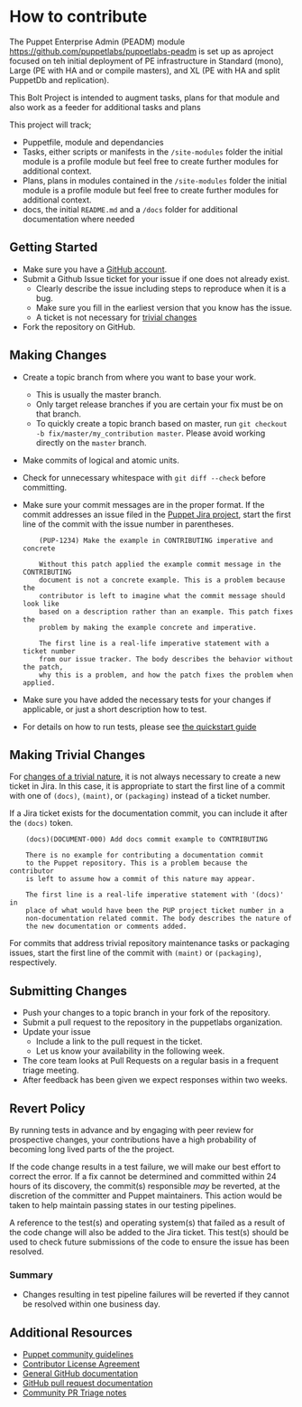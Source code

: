 # How to contribute

The Puppet Enterprise Admin (PEADM) module https://github.com/puppetlabs/puppetlabs-peadm is set up as aproject focused on teh initial deployment of PE infrastructure in Standard (mono), Large (PE with HA and or compile masters), and XL (PE with HA and split PuppetDb and replication).

This Bolt Project is intended to augment tasks, plans for that module and also work as a feeder for additional tasks and plans

This project will track;

* Puppetfile, module and dependancies
* Tasks, either scripts or manifests in the `/site-modules` folder the initial module is a profile module but feel free to create further modules for additional context.
* Plans, plans in modules contained in the `/site-modules` folder the initial module is a profile module but feel free to create further modules for additional context.
* docs, the initial `README.md` and a `/docs` folder for additional documentation where needed


## Getting Started

* Make sure you have a [GitHub account](https://github.com/signup/free).
* Submit a Github Issue ticket for your issue if one does not already exist.
  * Clearly describe the issue including steps to reproduce when it is a bug.
  * Make sure you fill in the earliest version that you know has the issue.
  * A ticket is not necessary for [trivial changes](https://puppet.com/community/trivial-patch-exemption-policy)
* Fork the repository on GitHub.

## Making Changes

* Create a topic branch from where you want to base your work.
  * This is usually the master branch.
  * Only target release branches if you are certain your fix must be on that
    branch.
  * To quickly create a topic branch based on master, run `git checkout -b
    fix/master/my_contribution master`. Please avoid working directly on the
    `master` branch.
* Make commits of logical and atomic units.
* Check for unnecessary whitespace with `git diff --check` before committing.
* Make sure your commit messages are in the proper format. If the commit
  addresses an issue filed in the
  [Puppet Jira project](https://tickets.puppetlabs.com/browse/PUP), start
  the first line of the commit with the issue number in parentheses.

  ```
      (PUP-1234) Make the example in CONTRIBUTING imperative and concrete

      Without this patch applied the example commit message in the CONTRIBUTING
      document is not a concrete example. This is a problem because the
      contributor is left to imagine what the commit message should look like
      based on a description rather than an example. This patch fixes the
      problem by making the example concrete and imperative.

      The first line is a real-life imperative statement with a ticket number
      from our issue tracker. The body describes the behavior without the patch,
      why this is a problem, and how the patch fixes the problem when applied.
  ```
* Make sure you have added the necessary tests for your changes if applicable, or just a short description how to test.
* For details on how to run tests, please see [the quickstart guide](https://github.com/puppetlabs/puppet/blob/master/docs/quickstart.md)

## Making Trivial Changes

For [changes of a trivial nature](https://puppet.com/community/trivial-patch-exemption-policy), it is not always necessary to create a new
ticket in Jira. In this case, it is appropriate to start the first line of a
commit with one of  `(docs)`, `(maint)`, or `(packaging)` instead of a ticket
number.

If a Jira ticket exists for the documentation commit, you can include it
after the `(docs)` token.

```
    (docs)(DOCUMENT-000) Add docs commit example to CONTRIBUTING

    There is no example for contributing a documentation commit
    to the Puppet repository. This is a problem because the contributor
    is left to assume how a commit of this nature may appear.

    The first line is a real-life imperative statement with '(docs)' in
    place of what would have been the PUP project ticket number in a
    non-documentation related commit. The body describes the nature of
    the new documentation or comments added.
```

For commits that address trivial repository maintenance tasks or packaging
issues, start the first line of the commit with `(maint)` or `(packaging)`,
respectively.

## Submitting Changes

* Push your changes to a topic branch in your fork of the repository.
* Submit a pull request to the repository in the puppetlabs organization.
* Update your issue
  * Include a link to the pull request in the ticket.
  * Let us know your availability in the following week. 
* The core team looks at Pull Requests on a regular basis in a frequent triage
  meeting.
* After feedback has been given we expect responses within two weeks.

## Revert Policy

By running tests in advance and by engaging with peer review for prospective
changes, your contributions have a high probability of becoming long lived
parts of the the project. 

If the code change results in a test failure, we will make our best effort to
correct the error. If a fix cannot be determined and committed within 24 hours
of its discovery, the commit(s) responsible _may_ be reverted, at the
discretion of the committer and Puppet maintainers. This action would be taken
to help maintain passing states in our testing pipelines.

A reference to the test(s) and operating system(s)
that failed as a result of the code change will also be added to the Jira
ticket. This test(s) should be used to check future submissions of the code to
ensure the issue has been resolved.

### Summary

* Changes resulting in test pipeline failures will be reverted if they cannot
  be resolved within one business day.

## Additional Resources

* [Puppet community guidelines](https://puppet.com/community/community-guidelines)
* [Contributor License Agreement](http://links.puppet.com/cla)
* [General GitHub documentation](https://help.github.com/)
* [GitHub pull request documentation](https://help.github.com/articles/creating-a-pull-request/)
* [Community PR Triage notes](https://github.com/puppet-community/community-triage/tree/master/core/notes)
